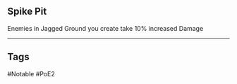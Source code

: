 ## Spike Pit
Enemies in Jagged Ground you create take 10% increased Damage

---
## Tags
#Notable
#PoE2
